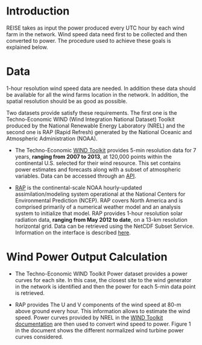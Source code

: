 # Introduction
REISE takes as input the power produced every UTC hour by each wind farm in the network. Wind speed data need first to be collected and then converted to power. The procedure used to achieve these goals is explained below.

# Data
1-hour resolution wind speed data are needed. In addition these data should be available for all the wind farms location in the network. In addition, the spatial resolution should be as good as possible.


Two datasets provide satisfy these requirements. The first one is the Techno-Economic WIND (Wind Integration National Dataset) Toolkit produced by the National Renewable Energy Laboratory (NREL) and the second one is RAP (Rapid Refresh) generated by the National Oceanic and Atmospheric Administration (NOAA).
* The Techno-Economic [WIND Toolkit](https://www.nrel.gov/grid/wind-toolkit.html) provides 5-min resolution data for 7 years, **ranging from 2007 to 2013**, at 120,000 points within the continental U.S. selected for their wind resource. This set contains power estimates and forecasts along with a subset of atmospheric variables. Data can be accessed through an [API](https://developer.nrel.gov/docs/wind/wind-toolkit/).

* [RAP](https://www.ncdc.noaa.gov/data-access/model-data/model-datasets/rapid-refresh-rap) is the continental-scale NOAA hourly-updated assimilation/modeling system operational at the National Centers for Environmental Prediction (NCEP). RAP covers North America and is comprised primarily of a numerical weather model and an analysis system to initialize that model. RAP provides 1-hour resolution solar radiation data, **ranging from May 2012 to date**, on a  13-km resolution horizontal grid. Data can be retrieved using the NetCDF Subset Service. Information on the interface is described [here](https://www.unidata.ucar.edu/software/thredds/current/tds/reference/NetcdfSubsetServiceReference.html).


# Wind Power Output Calculation
* The Techno-Economic WIND Toolkit Power dataset provides a power curves for each site. In this case, the closest site to the wind generator in the network is identified and then the power for each 5-min data point is retrieved.

* RAP provides The U and V components of the wind speed at 80-m above ground every hour. This information allows to estimate the wind speed. Power curves provided by NREL in the [WIND Toolkit documentation](https://www.nrel.gov/docs/fy14osti/61714.pdf) are then used to convert wind speed to power. Figure 1 in the document shows the different normalized wind turbine power curves considered.
